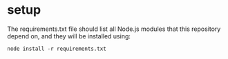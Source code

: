 # setup
The requirements.txt file should list all Node.js modules that this repository depend on, and they will be installed using:

```
node install -r requirements.txt
```
